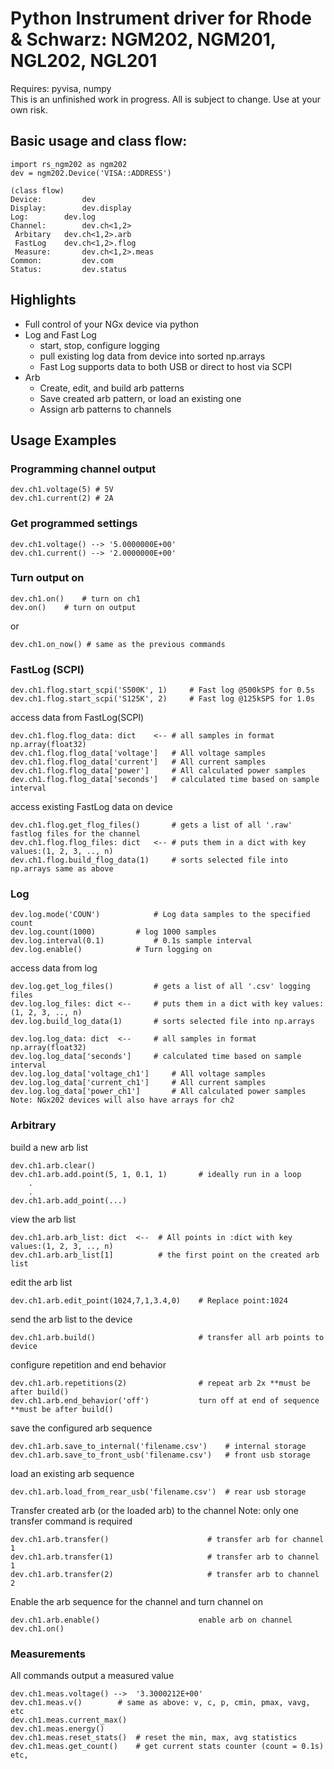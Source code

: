 # Python Instrument driver for Rhode & Schwarz: NGM202, NGM201, NGL202, NGL201
Requires: pyvisa, numpy  
This is an unfinished work in progress.  All is subject to change.  Use at your own risk.
## Basic usage and class flow:
```
import rs_ngm202 as ngm202          
dev = ngm202.Device('VISA::ADDRESS')  

(class flow)
Device:         dev  
Display:        dev.display
Log:		dev.log 
Channel:        dev.ch<1,2>
 Arbitary	dev.ch<1,2>.arb
 FastLog	dev.ch<1,2>.flog
 Measure:    	dev.ch<1,2>.meas 
Common:     	dev.com 
Status:     	dev.status
```
## Highlights
* Full control of your NGx device via python
* Log and Fast Log
	* start, stop, configure logging
	* pull existing log data from device into sorted np.arrays
	* Fast Log supports data to both USB or direct to host via SCPI
* Arb
	* Create, edit, and build arb patterns
	* Save created arb pattern, or load an existing one
	* Assign arb patterns to channels

## Usage Examples
### Programming channel output
```
dev.ch1.voltage(5) # 5V
dev.ch1.current(2) # 2A
```
### Get programmed settings
```
dev.ch1.voltage() --> '5.0000000E+00'
dev.ch1.current() --> '2.0000000E+00'
```
### Turn output on
```
dev.ch1.on() 	# turn on ch1
dev.on()	# turn on output
```
or
```
dev.ch1.on_now() # same as the previous commands
```
### FastLog (SCPI)
```
dev.ch1.flog.start_scpi('S500K', 1) 	# Fast log @500kSPS for 0.5s
dev.ch1.flog.start_scpi('S125K', 2) 	# Fast log @125kSPS for 1.0s
```
access data from FastLog(SCPI)
```
dev.ch1.flog.flog_data: dict	<--	# all samples in format np.array(float32)
dev.ch1.flog.flog_data['voltage']	# All voltage samples
dev.ch1.flog.flog_data['current']	# All current samples
dev.ch1.flog.flog_data['power']		# All calculated power samples
dev.ch1.flog.flog_data['seconds']	# calculated time based on sample interval
```
access existing FastLog data on device
```
dev.ch1.flog.get_flog_files()		# gets a list of all '.raw' fastlog files for the channel
dev.ch1.flog.flog_files: dict	<--	# puts them in a dict with key values:(1, 2, 3, .., n)
dev.ch1.flog.build_flog_data(1)		# sorts selected file into np.arrays same as above
```
### Log
```
dev.log.mode('COUN')			# Log data samples to the specified count
dev.log.count(1000)			# log 1000 samples
dev.log.interval(0.1)			# 0.1s sample interval
dev.log.enable()			# Turn logging on
```
access data from log
```
dev.log.get_log_files()			# gets a list of all '.csv' logging files
dev.log.log_files: dict	<--		# puts them in a dict with key values:(1, 2, 3, .., n)
dev.log.build_log_data(1)		# sorts selected file into np.arrays

dev.log.log_data: dict	<--		# all samples in format np.array(float32)
dev.log.log_data['seconds']		# calculated time based on sample interval
dev.log.log_data['voltage_ch1']		# All voltage samples
dev.log.log_data['current_ch1']		# All current samples
dev.log.log_data['power_ch1']		# All calculated power samples
Note: NGx202 devices will also have arrays for ch2
```
### Arbitrary
build a new arb list
```
dev.ch1.arb.clear()  
dev.ch1.arb.add.point(5, 1, 0.1, 1)       # ideally run in a loop  
	.  
	.
dev.ch1.arb.add_point(...)
```
view the arb list
```
dev.ch1.arb.arb_list: dict 	<--	 # All points in :dict with key values:(1, 2, 3, .., n)
dev.ch1.arb.arb_list[1]			 # the first point on the created arb list
```
edit the arb list
```
dev.ch1.arb.edit_point(1024,7,1,3.4,0)	  # Replace point:1024  
```
send the arb list to the device
```
dev.ch1.arb.build()                       # transfer all arb points to device  
```
configure repetition and end behavior
```
dev.ch1.arb.repetitions(2)                # repeat arb 2x **must be after build()
dev.ch1.arb.end_behavior('off')           turn off at end of sequence **must be after build()  
```
save the configured arb sequence
```
dev.ch1.arb.save_to_internal('filename.csv')	# internal storage
dev.ch1.arb.save_to_front_usb('filename.csv')	# front usb storage  
```
load an existing arb sequence
```
dev.ch1.arb.load_from_rear_usb('filename.csv')	# rear usb storage
```
Transfer created arb (or the loaded arb) to the channel
Note: only one transfer command is required
```
dev.ch1.arb.transfer()                    	# transfer arb for channel 1  
dev.ch1.arb.transfer(1)                   	# transfer arb to channel 1    
dev.ch1.arb.transfer(2)                   	# transfer arb to channel 2
```
Enable the arb sequence for the channel and turn channel on
```
dev.ch1.arb.enable()                      enable arb on channel  
dev.ch1.on()
```
### Measurements
All commands output a measured value
```
dev.ch1.meas.voltage() -->	'3.3000212E+00'
dev.ch1.meas.v()		# same as above: v, c, p, cmin, pmax, vavg, etc
dev.ch1.meas.current_max()	
dev.ch1.meas.energy()
dev.ch1.meas.reset_stats()	# reset the min, max, avg statistics
dev.ch1.meas.get_count()	# get current stats counter (count = 0.1s)
etc,
```
